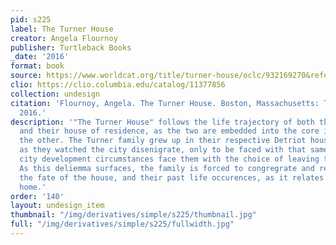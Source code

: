 ```yaml
---
pid: s225
label: The Turner House
creator: Angela Flournoy
publisher: Turtleback Books
_date: '2016'
format: book
source: https://www.worldcat.org/title/turner-house/oclc/932169270&referer=brief_results
clio: https://clio.columbia.edu/catalog/11377856
collection: undesign
citation: 'Flournoy, Angela. The Turner House. Boston, Massachusetts: Turtleback Books,
  2016.'
description: '"The Turner House" follows the life trajectory of both the Turner Family
  and their house of residence, as the two are embedded into the core indentity of
  the other. The Turner family grew up in their respective Detriot house for 13 years,
  as they watched the city disenigrate, only to be faced with that same fate; new
  city development circumstances face them with the choice of leaving their own house.
  As this deliemma surfaces, the family is forced to congregrate and reflect on both
  the fate of the house, and their past life occurences, as it relates to their beloved
  home.'
order: '140'
layout: undesign_item
thumbnail: "/img/derivatives/simple/s225/thumbnail.jpg"
full: "/img/derivatives/simple/s225/fullwidth.jpg"
---
```

